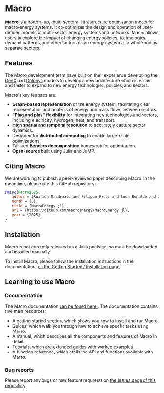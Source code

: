 # Macro

**Macro** is a bottom-up, multi-sectoral infrastructure optimization model for macro-energy systems. It co-optimizes the design and operation of user-defined models of multi-sector energy systems and networks. Macro allows users to explore the impact of changing energy policies, technologies, demand patterns, and other factors on an energy system as a whole and as separate sectors.

## Features

The Macro development team have built on their experience developing the [GenX](https://github.com/GenXProject/GenX.jl) and [Dolphyn](https://github.com/macroenergy/Dolphyn.jl) models to develop a new architecture which is easier and faster to expand to new energy technologies, policies, and sectors.

Macro's key features are:

- **Graph-based representation** of the energy system, facilitating clear representation and analysis of energy and mass flows between sectors.
- **"Plug and play" flexibility** for integrating new technologies and sectors, including electricity, hydrogen, heat, and transport.
- **High spatial and temporal resolution** to accurately capture sector dynamics.
- Designed for **distributed computing** to enable large-scale optimizations.
- Tailored **Benders decomposition** framework for optimization.
- **Open-source** built using Julia and JuMP.

## Citing Macro

We are working to publish a peer-reviewed paper describing Macro. In the meantime, please cite this GitHub repository:

```bibtex
@misc{Macro2025,
   author = {Ruaridh Macdonald and Filippo Pecci and Luca Bonaldo and Jun Wen Law and Yu Weng and Sambuddha Chakrabarti and Dharik Mallapragada and Jesse Jenkins},
   month = {5},
   title = {MacroEnergy.jl},
   url = {https://github.com/macroenergy/MacroEnergy.jl},
   year = {2025},
}
```

## Installation

Macro is not currently released as a Julia package, so must be downloaded and installed manually.

To install Macro, please follow the installation instructions in the documentation, [on the Getting Started / Installation page.](https://macroenergy.github.io/MacroEnergy.jl/dev/Getting%20Started/2_installation/)

## Learning to use Macro

### Documentation

The Macro documentation [can be found here.](https://macroenergy.github.io/MacroEnergy.jl/). The documentation contains five main resources:

- A getting started section, which shows you how to install and run Macro.
- Guides, which walk you through how to achieve specfic tasks using Macro.
- A manual, which describes all the components and features of Macro in detail.
- Tutorials, which are extended guides with worked examples
- A function reference, which etails the API and functions available with Macro.

### Bug reports

Please report any bugs or new feature requrests on [the Issues page of this repository](https://github.com/macroenergy/MacroEnergy.jl/issues).
